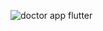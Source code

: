 ![doctor app flutter](https://user-images.githubusercontent.com/55942632/75431076-50810d00-5972-11ea-8c12-b0f82073f781.png)

